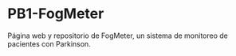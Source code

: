 # PB1-FogMeter
Página web y repositorio de FogMeter, un sistema de monitoreo de pacientes con Parkinson.
